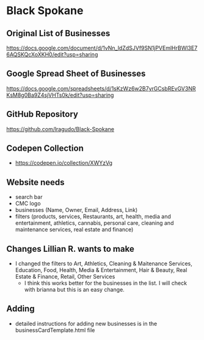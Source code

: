# Black Spokane

## Original List of Businesses
https://docs.google.com/document/d/1vNn_ldZdSJVf9SN1jPVEmlHrBWl3E76AQSKQcXoXKH0/edit?usp=sharing

## Google Spread Sheet of Businesses
https://docs.google.com/spreadsheets/d/1sKzWz6w2B7yrGCsbREvGV3NRKsM8g0Ba9Z4sjVHTs0k/edit?usp=sharing

## GitHub Repository
https://github.com/lragudo/Black-Spokane 

## Codepen Collection
* https://codepen.io/collection/XWYzVg

## Website needs
* search bar
* CMC logo
* businesses (Name, Owner, Email, Address, Link)
* filters (products, services, Restaurants, art, health, media and entertainment, athletics, cannabis, personal care, cleaning and maintenance services, real estate and finance)

## Changes Lillian R. wants to make
* I changed the filters to Art, Athletics, Cleaning & Maitenance Services, Education, Food, Health, Media & Entertainment, Hair & Beauty, Real Estate & Finance, Retail, Other Services
    * I think this works better for the businesses in the list. I will check with brianna but this is an easy change.
 

## Adding
* detailed instructions for adding new businesses is in the businessCardTemplate.html file
